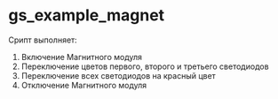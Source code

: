 # gs_example_magnet
Срипт выполняет:
1) Включение Магнитного модуля
2) Переключение цветов первого, второго и третьего светодиодов
3) Переключение всех светодиодов на красный цвет
4) Отключение Магнитного модуля
